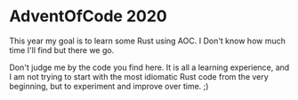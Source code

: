 AdventOfCode 2020
=================

This year my goal is to learn some Rust using AOC. I Don't know how much time I'll find but there we go.

Don't judge me by the code you find here. It is all a learning experience, and I am not trying to start with the most idiomatic Rust code from the very beginning, but to experiment and improve over time. ;)

